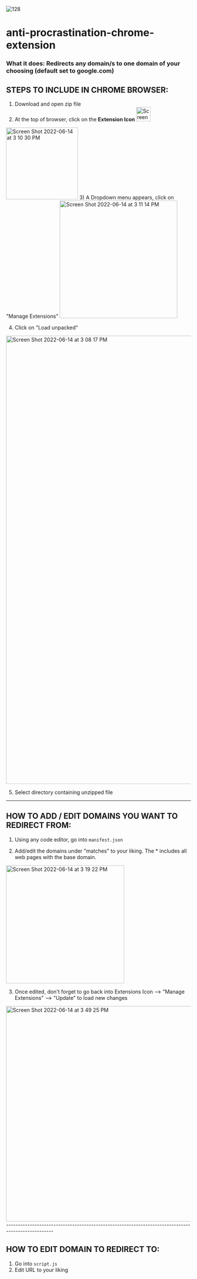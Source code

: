 ![128](https://user-images.githubusercontent.com/75242911/173700184-2c87415c-b49c-4a09-87c2-99d2e4e67f64.png)

# anti-procrastination-chrome-extension

### What it does: Redirects any domain/s to one domain of your choosing (default set to google.com) 

 STEPS TO INCLUDE IN CHROME BROWSER:
 -

1) Download and open zip file
2) At the top of browser, click on the **Extension Icon** <img width="39" alt="Screen Shot 2022-06-14 at 3 12 42 PM" src="https://user-images.githubusercontent.com/75242911/173698084-91384fb3-82fa-4768-8659-845a6b48c30c.png">

<img width="196" alt="Screen Shot 2022-06-14 at 3 10 30 PM" src="https://user-images.githubusercontent.com/75242911/173697837-6ec243ba-8ce2-4ebe-89bf-1c1b65d01f19.png">
3) A Dropdown menu appears, click on "Manage Extensions"
<img width="321" alt="Screen Shot 2022-06-14 at 3 11 14 PM" src="https://user-images.githubusercontent.com/75242911/173697915-43e83897-aa33-4b06-8457-823945d01564.png">

4) Click on "Load unpacked"
<img width="1223" alt="Screen Shot 2022-06-14 at 3 08 17 PM" src="https://user-images.githubusercontent.com/75242911/173697633-47762e87-d15d-412e-900d-672b00ca69db.png">

5) Select directory containing unzipped file 
------------------------------------------------------------------------------------



HOW TO ADD / EDIT DOMAINS YOU WANT TO REDIRECT FROM: 
-

1) Using any code editor, go into ```manifest.json``` 

2) Add/edit the domains under "matches" to your liking. 
The * includes all web pages with the base domain. 
<img width="322" alt="Screen Shot 2022-06-14 at 3 19 22 PM" src="https://user-images.githubusercontent.com/75242911/173698820-857bdaee-2497-4370-aaee-dfa5b2c1b8c2.png">

3) Once edited, don't forget to go back into Extensions Icon --> "Manage Extensions" --> "Update" to load new changes
<img width="588" alt="Screen Shot 2022-06-14 at 3 49 25 PM" src="https://user-images.githubusercontent.com/75242911/173701992-a5dd8d3f-0389-4fb3-9317-28be47fabe7d.png">
--------------------------------------------------------------------------------------------------

HOW TO EDIT DOMAIN TO REDIRECT TO:
-
1) Go into ```script.js```
2) Edit URL to your liking 
